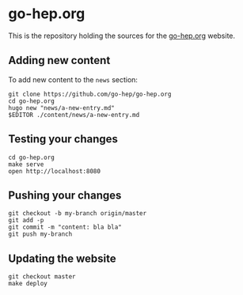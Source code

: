 # go-hep.org

This is the repository holding the sources for the [go-hep.org](https://go-hep.org) website.

## Adding new content

To add new content to the `news` section:

```
git clone https://github.com/go-hep/go-hep.org
cd go-hep.org
hugo new "news/a-new-entry.md"
$EDITOR ./content/news/a-new-entry.md
```

## Testing your changes

```
cd go-hep.org
make serve
open http://localhost:8080
```

## Pushing your changes

```
git checkout -b my-branch origin/master
git add -p
git commit -m "content: bla bla"
git push my-branch
```

## Updating the website

```
git checkout master
make deploy
```
